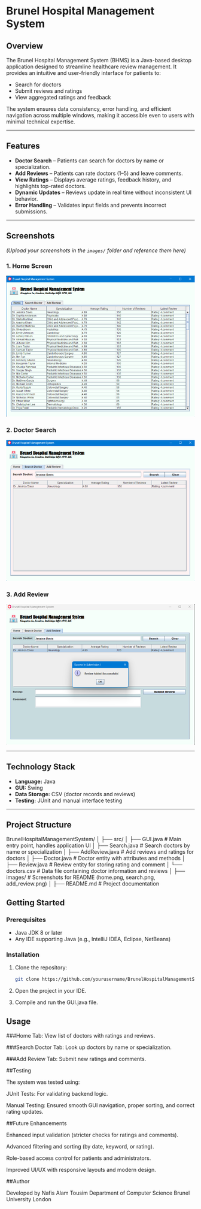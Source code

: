 # Brunel Hospital Management System

## Overview
The Brunel Hospital Management System (BHMS) is a Java-based desktop application designed to streamline healthcare review management. It provides an intuitive and user-friendly interface for patients to:
- Search for doctors
- Submit reviews and ratings
- View aggregated ratings and feedback

The system ensures data consistency, error handling, and efficient navigation across multiple windows, making it accessible even to users with minimal technical expertise.

---

## Features
- **Doctor Search** – Patients can search for doctors by name or specialization.
- **Add Reviews** – Patients can rate doctors (1–5) and leave comments.
- **View Ratings** – Displays average ratings, feedback history, and highlights top-rated doctors.
- **Dynamic Updates** – Reviews update in real time without inconsistent UI behavior.
- **Error Handling** – Validates input fields and prevents incorrect submissions.

---

## Screenshots
*(Upload your screenshots in the `images/` folder and reference them here)*

### 1. Home Screen
![Home Screen](images/home.png)

### 2. Doctor Search
![Doctor Search](images/search.png)

### 3. Add Review
![Add Review](images/add_review.png)

---

## Technology Stack
- **Language:** Java  
- **GUI:** Swing  
- **Data Storage:** CSV (doctor records and reviews)  
- **Testing:** JUnit and manual interface testing  

---

## Project Structure
BrunelHospitalManagementSystem/
│
├── src/
│ ├── GUI.java # Main entry point, handles application UI
│ ├── Search.java # Search doctors by name or specialization
│ ├── AddReview.java # Add reviews and ratings for doctors
│ ├── Doctor.java # Doctor entity with attributes and methods
│ ├── Review.java # Review entity for storing rating and comment
│ └── doctors.csv # Data file containing doctor information and reviews
│
├── images/ # Screenshots for README (home.png, search.png, add_review.png)
│
├── README.md # Project documentation


## Getting Started

### Prerequisites
- Java JDK 8 or later
- Any IDE supporting Java (e.g., IntelliJ IDEA, Eclipse, NetBeans)

### Installation
1. Clone the repository:
   ```bash
   git clone https://github.com/yourusername/BrunelHospitalManagementSystem.git
   
2. Open the project in your IDE.

3. Compile and run the GUI.java file.

## Usage

###Home Tab: View list of doctors with ratings and reviews.

###Search Doctor Tab: Look up doctors by name or specialization.

###Add Review Tab: Submit new ratings and comments.

##Testing

The system was tested using:

JUnit Tests: For validating backend logic.

Manual Testing: Ensured smooth GUI navigation, proper sorting, and correct rating updates.

##Future Enhancements

Enhanced input validation (stricter checks for ratings and comments).

Advanced filtering and sorting (by date, keyword, or rating).

Role-based access control for patients and administrators.

Improved UI/UX with responsive layouts and modern design.

##Author

Developed by Nafis Alam Tousim
Department of Computer Science
Brunel University London



